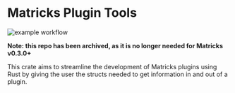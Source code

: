 # Matricks Plugin Tools
![example workflow](https://github.com/wymcg/matricks_plugin/actions/workflows/rust.yml/badge.svg)

**Note: this repo has been archived, as it is no longer needed for Matricks v0.3.0+**

This crate aims to streamline the development of Matricks plugins using Rust by giving the user the structs needed to get information in and out of a plugin.
